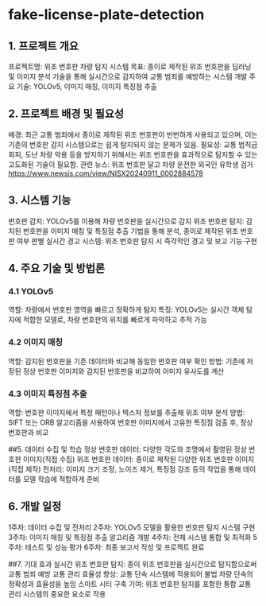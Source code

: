 # fake-license-plate-detection

## 1. 프로젝트 개요
프로젝트명: 위조 번호판 차량 탐지 시스템
목표: 종이로 제작된 위조 번호판을 딥러닝 및 이미지 분석 기술을 통해 실시간으로 감지하여 교통 범죄를 예방하는 시스템 개발
주요 기술: YOLOv5, 이미지 매칭, 이미지 특징점 추출

## 2. 프로젝트 배경 및 필요성
배경: 최근 교통 범죄에서 종이로 제작된 위조 번호판이 빈번하게 사용되고 있으며, 이는 기존의 번호판 감지 시스템으로는 쉽게 탐지되지 않는 문제가 있음.
필요성: 교통 범칙금 회피, 도난 차량 악용 등을 방지하기 위해서는 위조 번호판을 효과적으로 탐지할 수 있는 고도화된 기술이 필요함.
관련 뉴스: 위조 번호판 달고 차량 운전한 외국인 유학생 검거 https://www.newsis.com/view/NISX20240911_0002884578 

## 3. 시스템 기능
번호판 감지: YOLOv5를 이용해 차량 번호판을 실시간으로 감지
위조 번호판 탐지: 감지된 번호판을 이미지 매칭 및 특징점 추출 기법을 통해 분석, 종이로 제작된 위조 번호판 여부 판별
실시간 경고 시스템: 위조 번호판 탐지 시 즉각적인 경고 및 보고 기능 구현

## 4. 주요 기술 및 방법론
### 4.1 YOLOv5
역할: 차량에서 번호판 영역을 빠르고 정확하게 탐지
특징: YOLOv5는 실시간 객체 탐지에 적합한 모델로, 차량 번호판의 위치를 빠르게 파악하고 추적 가능

### 4.2 이미지 매칭
역할: 감지된 번호판을 기존 데이터와 비교해 동일한 번호판 여부 확인
방법: 기존에 저장된 정상 번호판 이미지와 감지된 번호판을 비교하여 이미지 유사도를 계산

### 4.3 이미지 특징점 추출
역할: 번호판 이미지에서 특정 패턴이나 텍스처 정보를 추출해 위조 여부 분석
방법: SIFT 또는 ORB 알고리즘을 사용하여 번호판 이미지에서 고유한 특징점 검출 후, 정상 번호판과 비교

##5. 데이터 수집 및 학습
정상 번호판 데이터: 다양한 각도와 조명에서 촬영된 정상 번호판 이미지(직접 수집)
위조 번호판 데이터: 종이로 제작된 다양한 위조 번호판 이미지(직접 제작)
전처리: 이미지 크기 조정, 노이즈 제거, 특징점 강조 등의 작업을 통해 데이터를 모델 학습에 적합하게 준비

## 6. 개발 일정
1주차: 데이터 수집 및 전처리
2주차: YOLOv5 모델을 활용한 번호판 탐지 시스템 구현
3주차: 이미지 매칭 및 특징점 추출 알고리즘 개발
4주차: 전체 시스템 통합 및 최적화
5주차: 테스트 및 성능 평가
6주차: 최종 보고서 작성 및 프로젝트 완료

##7. 기대 효과
실시간 위조 번호판 탐지: 종이 위조 번호판을 실시간으로 탐지함으로써 교통 범죄 예방
교통 관리 효율성 향상: 교통 단속 시스템에 적용되어 불법 차량 단속의 정확성과 효율성을 높임
스마트 시티 구축 기여: 위조 번호판 탐지를 포함한 통합 교통 관리 시스템의 중요한 요소로 작용
